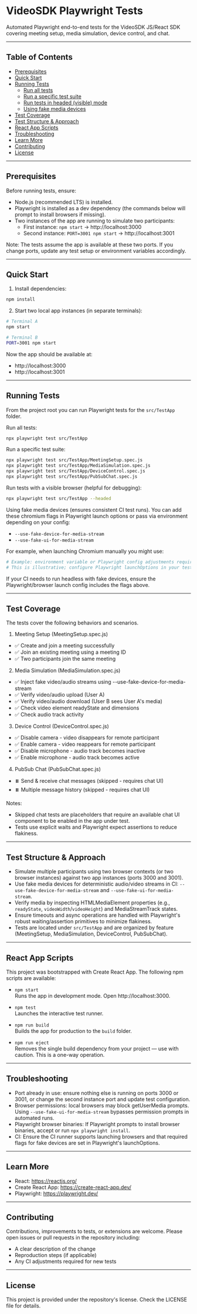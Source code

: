 # VideoSDK Playwright Tests

Automated Playwright end-to-end tests for the VideoSDK JS/React SDK covering meeting setup, media simulation, device control, and chat.

---

## Table of Contents

- [Prerequisites](#prerequisites)  
- [Quick Start](#quick-start)  
- [Running Tests](#running-tests)  
  - [Run all tests](#run-all-tests)  
  - [Run a specific test suite](#run-a-specific-test-suite)  
  - [Run tests in headed (visible) mode](#run-tests-in-headed-visible-mode)  
  - [Using fake media devices](#using-fake-media-devices)  
- [Test Coverage](#test-coverage)  
- [Test Structure & Approach](#test-structure--approach)  
- [React App Scripts](#react-app-scripts)  
- [Troubleshooting](#troubleshooting)  
- [Learn More](#learn-more)  
- [Contributing](#contributing)  
- [License](#license)

---

## Prerequisites

Before running tests, ensure:

- Node.js (recommended LTS) is installed.
- Playwright is installed as a dev dependency (the commands below will prompt to install browsers if missing).
- Two instances of the app are running to simulate two participants:
  - First instance: `npm start` → http://localhost:3000  
  - Second instance: `PORT=3001 npm start` → http://localhost:3001

Note: The tests assume the app is available at these two ports. If you change ports, update any test setup or environment variables accordingly.

---

## Quick Start

1. Install dependencies:
```bash
npm install
```

2. Start two local app instances (in separate terminals):
```bash
# Terminal A
npm start

# Terminal B
PORT=3001 npm start
```

Now the app should be available at:
- http://localhost:3000
- http://localhost:3001

---

## Running Tests

From the project root you can run Playwright tests for the `src/TestApp` folder.

Run all tests:
```bash
npx playwright test src/TestApp
```

Run a specific test suite:
```bash
npx playwright test src/TestApp/MeetingSetup.spec.js
npx playwright test src/TestApp/MediaSimulation.spec.js
npx playwright test src/TestApp/DeviceControl.spec.js
npx playwright test src/TestApp/PubSubChat.spec.js
```

Run tests with a visible browser (helpful for debugging):
```bash
npx playwright test src/TestApp --headed
```

Using fake media devices (ensures consistent CI test runs). You can add these chromium flags in Playwright launch options or pass via environment depending on your config:
- `--use-fake-device-for-media-stream`
- `--use-fake-ui-for-media-stream`

For example, when launching Chromium manually you might use:
```bash
# Example: environment variable or Playwright config adjustments required
# This is illustrative; configure Playwright launchOptions in your test config.
```

If your CI needs to run headless with fake devices, ensure the Playwright/browser launch config includes the flags above.

---

## Test Coverage

The tests cover the following behaviors and scenarios.

1. Meeting Setup (MeetingSetup.spec.js)
- ✅ Create and join a meeting successfully
- ✅ Join an existing meeting using a meeting ID
- ✅ Two participants join the same meeting

2. Media Simulation (MediaSimulation.spec.js)
- ✅ Inject fake video/audio streams using --use-fake-device-for-media-stream
- ✅ Verify video/audio upload (User A)
- ✅ Verify video/audio download (User B sees User A's media)
- ✅ Check video element readyState and dimensions
- ✅ Check audio track activity

3. Device Control (DeviceControl.spec.js)
- ✅ Disable camera - video disappears for remote participant
- ✅ Enable camera - video reappears for remote participant
- ✅ Disable microphone - audio track becomes inactive
- ✅ Enable microphone - audio track becomes active

4. PubSub Chat (PubSubChat.spec.js)
- ⏸️ Send & receive chat messages (skipped - requires chat UI)
- ⏸️ Multiple message history (skipped - requires chat UI)

Notes:
- Skipped chat tests are placeholders that require an available chat UI component to be enabled in the app under test.
- Tests use explicit waits and Playwright expect assertions to reduce flakiness.

---

## Test Structure & Approach

- Simulate multiple participants using two browser contexts (or two browser instances) against two app instances (ports 3000 and 3001).
- Use fake media devices for deterministic audio/video streams in CI: `--use-fake-device-for-media-stream` and `--use-fake-ui-for-media-stream`.
- Verify media by inspecting HTMLMediaElement properties (e.g., `readyState`, `videoWidth`/`videoHeight`) and MediaStreamTrack states.
- Ensure timeouts and async operations are handled with Playwright's robust waiting/assertion primitives to minimize flakiness.
- Tests are located under `src/TestApp` and are organized by feature (MeetingSetup, MediaSimulation, DeviceControl, PubSubChat).

---

## React App Scripts

This project was bootstrapped with Create React App. The following npm scripts are available:

- `npm start`  
  Runs the app in development mode. Open http://localhost:3000.

- `npm test`  
  Launches the interactive test runner.

- `npm run build`  
  Builds the app for production to the `build` folder.

- `npm run eject`  
  Removes the single build dependency from your project — use with caution. This is a one-way operation.

---

## Troubleshooting

- Port already in use: ensure nothing else is running on ports 3000 or 3001, or change the second instance port and update test configuration.
- Browser permissions: local browsers may block getUserMedia prompts. Using `--use-fake-ui-for-media-stream` bypasses permission prompts in automated runs.
- Playwright browser binaries: If Playwright prompts to install browser binaries, accept or run `npx playwright install`.
- CI: Ensure the CI runner supports launching browsers and that required flags for fake devices are set in Playwright's launchOptions.

---

## Learn More

- React: https://reactjs.org/
- Create React App: https://create-react-app.dev/
- Playwright: https://playwright.dev/

---

## Contributing

Contributions, improvements to tests, or extensions are welcome. Please open issues or pull requests in the repository including:
- A clear description of the change
- Reproduction steps (if applicable)
- Any CI adjustments required for new tests

---

## License

This project is provided under the repository's license. Check the LICENSE file for details.
